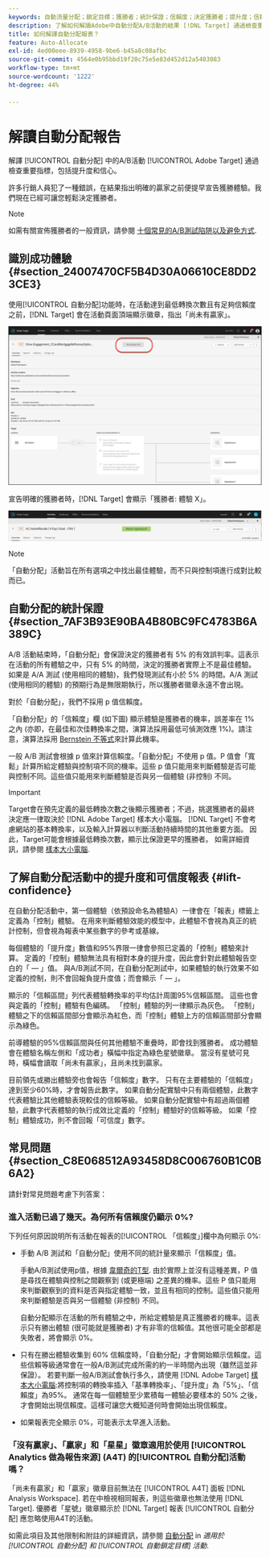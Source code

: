 ```yaml
---
keywords: 自動流量分配；鎖定目標；獲勝者；統計保證；信賴度；決定獲勝者；提升度；信賴度；預設；預設體驗；自動分配
description: 了解如何解讀Adobe中自動分配A/B活動的結果 [!DNL Target] 通過檢查重要指標，包括提升度和信心。
title: 如何解譯自動分配報表？
feature: Auto-Allocate
exl-id: 4ed00eee-8939-4958-9be6-b45a8c08afbc
source-git-commit: 4564e0b95bbd19f20c75e5e83d452d12a5403083
workflow-type: tm+mt
source-wordcount: '1222'
ht-degree: 44%

---
```


# 解讀自動分配報告

解譯 [!UICONTROL 自動分配] 中的A/B活動 [!UICONTROL Adobe Target] 通過檢查重要指標，包括提升度和信心。

許多行銷人員犯了一種錯誤，在結果指出明確的贏家之前便提早宣告獲勝體驗。我們現在已經可讓您輕鬆決定獲勝者。

>[!NOTE]
>
>如需有關宣佈獲勝者的一般資訊，請參閱 [十個常見的A/B測試陷阱以及避免方式](/help/main/c-activities/t-test-ab/common-ab-testing-pitfalls.md).

## 識別成功體驗 {#section_24007470CF5B4D30A06610CE8DD23CE3}

使用[!UICONTROL 自動分配]功能時，在活動達到最低轉換次數且有足夠信賴度之前，[!DNL Target] 會在活動頁面頂端顯示徽章，指出「尚未有贏家」。

![無贏家徽章](/help/main/c-activities/automated-traffic-allocation/assets/no-winner.png)

宣告明確的獲勝者時，[!DNL Target] 會顯示「獲勝者: 體驗 X」。

![獲勝者影像](assets/winner.png)

>[!NOTE]
>
>「自動分配」活動旨在所有選項之中找出最佳體驗，而不只與控制項進行成對比較而已。

## 自動分配的統計保證 {#section_7AF3B93E90BA4B80BC9FC4783B6A389C}

A/B 活動結束時，「自動分配」會保證決定的獲勝者有 5% 的有效誤判率。這表示在活動的所有體驗之中，只有 5% 的時間，決定的獲勝者實際上不是最佳體驗。如果是 A/A 測試 (使用相同的體驗)，我們發現測試有小於 5% 的時間。A/A 測試 (使用相同的體驗) 的預期行為是無限期執行，所以獲勝者徽章永遠不會出現。

對於「自動分配」，我們不採用 p 值信賴度。

「自動分配」的「信賴度」欄 (如下圖) 顯示體驗是獲勝者的機率，誤差率在 1% 之內 (亦即，在最佳和次佳轉換率之間，演算法採用最低可偵測效應 1%)。請注意，演算法採用 [Bernstein 不等式](https://en.wikipedia.org/wiki/Bernstein_inequalities_%28probability_theory%29)來計算此機率。

一般 A/B 測試會根據 p 值來計算信賴度。「自動分配」不使用 p 值。P 值會「寬鬆」計算所給定體驗與控制項不同的機率。這些 p 值只能用來判斷體驗是否可能與控制不同。這些值只能用來判斷體驗是否與另一個體驗 (非控制) 不同。

>[!IMPORTANT]
>
>Target會在預先定義的最低轉換次數之後顯示獲勝者；不過，挑選獲勝者的最終決定應一律取決於 [!DNL Adobe Target] 樣本大小電腦。 [!DNL Target] 不會考慮網站的基本轉換率，以及輸入計算器以判斷活動持續時間的其他重要方面。 因此，Target可能會根據最低轉換次數，顯示比保證更早的獲勝者。 如需詳細資訊，請參閱 [樣本大小電腦](/help/main/c-activities/t-test-ab/sample-size-determination.md#section_6B8725BD704C4AFE939EF2A6B6E834E6).

## 了解自動分配活動中的提升度和可信度報表 {#lift-confidence}

在自動分配活動中，第一個體驗（依預設命名為體驗A）一律會在「報表」標籤上定義為「控制」體驗。 在用來判斷體驗效能的模型中，此體驗不會視為真正的統計控制，但會視為報表中某些數字的參考或基線。

每個體驗的「提升度」數值和95%界限一律會參照已定義的「控制」體驗來計算。 定義的「控制」體驗無法具有相對本身的提升度，因此會針對此體驗報告空白的「 — 」值。 與A/B測試不同，在自動分配測試中，如果體驗的執行效果不如定義的控制，則不會回報負提升度值；而會顯示「 — 」。

顯示的「信賴區間」列代表體驗轉換率的平均估計周圍95%信賴區間。 這些也會與定義的「控制」體驗有色編碼。 「控制」體驗的列一律顯示為灰色。 「控制」體驗之下的信賴區間部分會顯示為紅色，而「控制」體驗上方的信賴區間部分會顯示為綠色。

前導體驗的95%信賴區間與任何其他體驗不重疊時，即會找到獲勝者。 成功體驗會在體驗名稱左側和「成功者」橫幅中指定為綠色星號徽章。 當沒有星號可見時，橫幅會讀取「尚未有贏家」，且尚未找到贏家。

目前領先或勝出體驗旁也會報告「信賴度」數字。 只有在主要體驗的「信賴度」達到至少60%時，才會報告此數字。 如果自動分配實驗中只有兩個體驗，此數字代表體驗比其他體驗表現較佳的信賴等級。 如果自動分配實驗中有超過兩個體驗，此數字代表體驗的執行成效比定義的「控制」體驗好的信賴等級。 如果「控制」體驗成功，則不會回報「可信度」數字。

## 常見問題 {#section_C8E068512A93458D8C006760B1C0B6A2}

請針對常見問題考慮下列答案：

### 進入活動已過了幾天。為何所有信賴度仍顯示 0%?

下列任何原因說明所有活動在報表的[!UICONTROL 「信賴度」]欄中為何顯示 0%:

* 手動 A/B 測試和「自動分配」使用不同的統計量來顯示「信賴度」值。

   手動A/B測試使用p值，根據 [韋爾奇的T型](https://en.wikipedia.org/wiki/Welch%27s_t-test). 由於實際上並沒有這種差異，P 值是尋找在體驗與控制之間觀察到 (或更極端) 之差異的機率。這些 P 值只能用來判斷觀察到的資料是否與指定體驗一致，並且有相同的控制。這些值只能用來判斷體驗是否與另一個體驗 (非控制) 不同。

   自動分配顯示在活動的所有體驗之中，所給定體驗是真正獲勝者的機率。這表示只有勝出體驗 (很可能就是獲勝者) 才有非零的信賴值。其他很可能全部都是失敗者，將會顯示 0%。

* 只有在勝出體驗收集到 60% 信賴度時，「自動分配」才會開始顯示信賴度。這些信賴等級通常會在一般A/B測試完成所需的約一半時間內出現（雖然這並非保證）。 若要判斷一般A/B測試會執行多久，請使用 [!DNL Adobe Target] [樣本大小電腦](/help/main/c-activities/t-test-ab/sample-size-determination.md#section_6B8725BD704C4AFE939EF2A6B6E834E6):將控制項的轉換率插入「基準轉換率」、「提升度」為「5%」、「信賴度」為95%。 通常在每一個體驗至少累積每一體驗必要樣本的 50% 之後，才會開始出現信賴度。這樣可讓您大概知道何時會開始出現信賴度。

* 如果報表完全顯示 0%，可能表示太早進入活動。

### 「沒有贏家」、「贏家」和「星星」徽章適用於使用 [!UICONTROL Analytics 做為報告來源] (A4T) 的[!UICONTROL 自動分配]活動嗎？

「尚未有贏家」和「贏家」徽章目前無法在 [!UICONTROL A4T] 面板 [!DNL Analysis Workspace]. 若在中檢視相同報表，則這些徽章也無法使用 [!DNL Target]. 優勝者「星號」徽章顯示於 [!DNL Target] 報表 [!UICONTROL 自動分配] 應忽略使用A4T的活動。

如需此項目及其他限制和附註的詳細資訊，請參閱 [自動分配](/help/main/c-integrating-target-with-mac/a4t/a4t-at-aa.md#aa) in *適用於 [!UICONTROL 自動分配] 和 [!UICONTROL 自動鎖定目標] 活動*.


